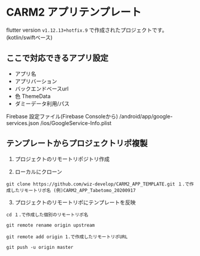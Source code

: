 # CARM2 アプリテンプレート

flutter version `v1.12.13+hotfix.9` で作成されたプロジェクトです。
(kotlin/swiftベース)

## ここで対応できるアプリ設定

- アプリ名
- アプリバーション
- バックエンドベースurl
- 色 ThemeData
- ダミーデータ利用/パス

Firebase 設定ファイル(Firebase Consoleから)
/android/app/google-services.json
/ios/GoogleService-Info.plist

## テンプレートからプロジェクトリポ複製

1. プロジェクトのリモートリポジトリ作成

2. ローカルにクローン
```
git clone https://github.com/wiz-develop/CARM2_APP_TEMPLATE.git １.で作成したリモートリポ名 (例)CARM2_APP_Tabetomo_20200917
```
3. プロジェクトのリモートリポにテンプレートを反映
```
cd １.で作成した個別のリモートリポ名

git remote rename origin upstream

git remote add origin 1.で作成したリモートリポURL 

git push -u origin master
```



